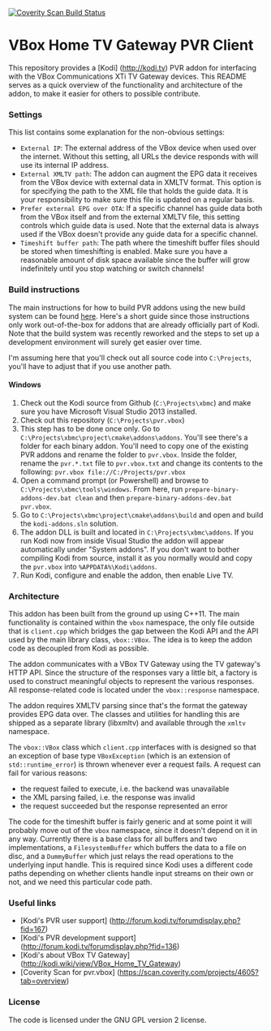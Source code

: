 [![Coverity Scan Build Status](https://scan.coverity.com/projects/4605/badge.svg)](https://scan.coverity.com/projects/4605)

# VBox Home TV Gateway PVR Client

This repository provides a [Kodi] (http://kodi.tv) PVR addon for interfacing with the VBox Communications XTi TV Gateway devices. This README serves as a quick overview of the functionality and architecture of the addon, to make it easier for others to possible contribute.

### Settings

This list contains some explanation for the non-obvious settings:
* `External IP`: The external address of the VBox device when used over the internet. Without this setting, all URLs the device responds with will use its internal IP address.
* `External XMLTV path`: The addon can augment the EPG data it receives from the VBox device with external data in XMLTV format. This option is for specifying the path to the XML file that holds the guide data. It is your responsibility to make sure this file is updated on a regular basis.
* `Prefer external EPG over OTA`: If a specific channel has guide data both from the VBox itself and from the external XMLTV file, this setting controls which guide data is used. Note that the external data is always used if the VBox doesn't provide any guide data for a specific channel.
* `Timeshift buffer path`: The path where the timeshift buffer files should be stored when timeshifting is enabled. Make sure you have a reasonable amount of disk space available since the buffer will grow indefinitely until you stop watching or switch channels!

### Build instructions

The main instructions for how to build PVR addons using the new build system can be found [here](http://forum.kodi.tv/showthread.php?tid=219166). Here's a short guide since those instructions only work out-of-the-box for addons that are already officially part of Kodi. Note that the build system was recently reworked and the steps to set up a development environment will surely get easier over time.

I'm assuming here that you'll check out all source code into `C:\Projects`, you'll have to adjust that if you use another path.

#### Windows

1. Check out the Kodi source from Github (`C:\Projects\xbmc`) and make sure you have Microsoft Visual Studio 2013 installed.
2. Check out this repository (`C:\Projects\pvr.vbox`)
3. This step has to be done once only. Go to `C:\Projects\xbmc\project\cmake\addons\addons`. You'll see there's a folder for each binary addon. You'll need to copy one of the existing PVR addons and rename the folder to `pvr.vbox`. Inside the folder, rename the `pvr.*.txt` file to `pvr.vbox.txt` and change its contents to the following: `pvr.vbox file://C:/Projects/pvr.vbox`
4. Open a command prompt (or Powershell) and browse to `C:\Projects\xbmc\tools\windows`. From here, run `prepare-binary-addons-dev.bat clean` and then `prepare-binary-addons-dev.bat pvr.vbox`.
5. Go to `C:\Projects\xbmc\project\cmake\addons\build` and open and build the `kodi-addons.sln` solution.
8. The addon DLL is built and located in `C:\Projects\xbmc\addons`. If you run Kodi now from inside Visual Studio the addon will appear automatically under "System addons". If you don't want to bother compiling Kodi from source, install it as you normally would and copy the `pvr.vbox` into `%APPDATA%\Kodi\addons`.
9. Run Kodi, configure and enable the addon, then enable Live TV.

### Architecture

This addon has been built from the ground up using C++11. The main functionality is contained within the `vbox` namespace, the only file outside that is `client.cpp` which bridges the gap between the Kodi API and the API used by the main library class, `vbox::VBox`. The idea is to keep the addon code as decoupled from Kodi as possible.

The addon communicates with a VBox TV Gateway using the TV gateway's HTTP API. Since the structure of the responses vary a little bit, a factory is used to construct meaningful objects to represent the various responses. All response-related code is located under the `vbox::response` namespace.

The addon requires XMLTV parsing since that's the format the gateway provides EPG data over. The classes and utilities for handling this are shipped as a separate library (libxmltv) and available through the `xmltv` namespace.

The `vbox::VBox` class which `client.cpp` interfaces with is designed so that an exception of base type `VBoxException` (which is an extension of `std::runtime_error`) is thrown whenever ever a request fails. A request can fail for various reasons:

* the request failed to execute, i.e. the backend was unavailable
* the XML parsing failed, i.e. the response was invalid
* the request succeeded but the response represented an error
 
The code for the timeshift buffer is fairly generic and at some point it will probably move out of the `vbox` namespace, since it doesn't depend on it in any way. Currently there is a base class for all buffers and two implementations, a `FilesystemBuffer` which buffers the data to a file on disc, and a `DummyBuffer` which just relays the read operations to the underlying input handle. This is required since Kodi uses a different code paths depending on whether clients handle input streams on their own or not, and we need this particular code path.

### Useful links

* [Kodi's PVR user support] (http://forum.kodi.tv/forumdisplay.php?fid=167)
* [Kodi's PVR development support] (http://forum.kodi.tv/forumdisplay.php?fid=136)
* [Kodi's about VBox TV Gateway] (http://kodi.wiki/view/VBox_Home_TV_Gateway)
* [Coverity Scan for pvr.vbox] (https://scan.coverity.com/projects/4605?tab=overview)

###  License

The code is licensed under the GNU GPL version 2 license.

